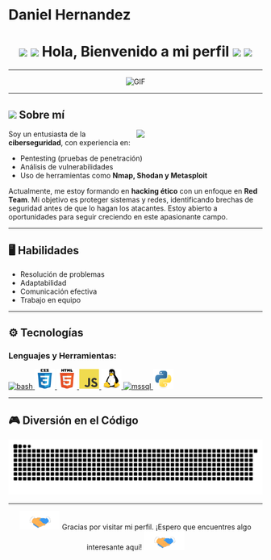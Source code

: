 # Daniel Hernandez
<h1 align="center">
  <img height="40" src="https://github.com/7oSkaaa/7oSkaaa/blob/main/Images/about_me.gif?raw=true">
  <img height="40" src="https://emoji.gg/assets/emoji/7333-parrotdance.gif">
  Hola, Bienvenido a mi perfil
  <img height="40" src="https://emoji.gg/assets/emoji/7333-parrotdance.gif">
  <img height="40" src="https://github.com/7oSkaaa/7oSkaaa/blob/main/Images/about_me.gif?raw=true">
</h1>

---

<p align="center">
  <img height="450rem" alt="GIF" src="https://github.com/user-attachments/assets/59f924c4-7caf-4232-8592-8affffcc8371"/>
</p>

---

## <img src = "https://github.com/7oSkaaa/7oSkaaa/blob/main/Images/about_me.gif?raw=true" width = 40px> Sobre mí

<picture>
  <img align="right" src="https://github.com/7oSkaaa/7oSkaaa/blob/main/Images/Right_Side.gif?raw=true" width = 250px>
</picture>

Soy un entusiasta de la **ciberseguridad**, con experiencia en:

- Pentesting (pruebas de penetración)
- Análisis de vulnerabilidades
- Uso de herramientas como **Nmap, Shodan y Metasploit**

Actualmente, me estoy formando en **hacking ético** con un enfoque en **Red Team**. Mi objetivo es proteger sistemas y redes, identificando brechas de seguridad antes de que lo hagan los atacantes. Estoy abierto a oportunidades para seguir creciendo en este apasionante campo.

---

## 🖥️ Habilidades

- Resolución de problemas
- Adaptabilidad
- Comunicación efectiva
- Trabajo en equipo

---

## ⚙️ Tecnologías

<h3 align="left">Lenguajes y Herramientas:</h3>
<p align="left">
  <a href="https://www.gnu.org/software/bash/" target="_blank" rel="noreferrer">
    <img src="https://www.vectorlogo.zone/logos/gnu_bash/gnu_bash-icon.svg" alt="bash" width="40" height="40"/>
  </a>
  <a href="https://www.w3schools.com/css/" target="_blank" rel="noreferrer">
    <img src="https://raw.githubusercontent.com/devicons/devicon/master/icons/css3/css3-original-wordmark.svg" alt="css3" width="40" height="40"/>
  </a>
  <a href="https://www.w3.org/html/" target="_blank" rel="noreferrer">
    <img src="https://raw.githubusercontent.com/devicons/devicon/master/icons/html5/html5-original-wordmark.svg" alt="html5" width="40" height="40"/>
  </a>
  <a href="https://developer.mozilla.org/en-US/docs/Web/JavaScript" target="_blank" rel="noreferrer">
    <img src="https://raw.githubusercontent.com/devicons/devicon/master/icons/javascript/javascript-original.svg" alt="javascript" width="40" height="40"/>
  </a>
  <a href="https://www.linux.org/" target="_blank" rel="noreferrer">
    <img src="https://raw.githubusercontent.com/devicons/devicon/master/icons/linux/linux-original.svg" alt="linux" width="40" height="40"/>
  </a>
  <a href="https://www.microsoft.com/en-us/sql-server" target="_blank" rel="noreferrer">
    <img src="https://www.svgrepo.com/show/303229/microsoft-sql-server-logo.svg" alt="mssql" width="40" height="40"/>
  </a>
  <a href="https://www.python.org" target="_blank" rel="noreferrer">
    <img src="https://raw.githubusercontent.com/devicons/devicon/master/icons/python/python-original.svg" alt="python" width="40" height="40"/>
  </a>
</p>

---

## 🎮 Diversión en el Código

<p align = "center">
  <img src = "https://github.com/7oSkaaa/7oSkaaa/blob/output/github-contribution-grid-snake.svg" alt = "Snake Game"/>
</p>

---

<p align="center">
  <img src="https://github.com/0xAbdulKhalid/0xAbdulKhalid/raw/main/assets/mdImages/handshake.gif" width ="80">
  Gracias por visitar mi perfil. ¡Espero que encuentres algo interesante aquí!
  <img src="https://github.com/0xAbdulKhalid/0xAbdulKhalid/raw/main/assets/mdImages/handshake.gif" width ="80">
</p>

